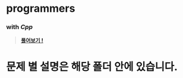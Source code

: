 # programmers
### with *Cpp*

> **[풀어보기 !](https://programmers.co.kr/learn/challenges)**

  # 문제 별 설명은 해당 폴더 안에 있습니다.
